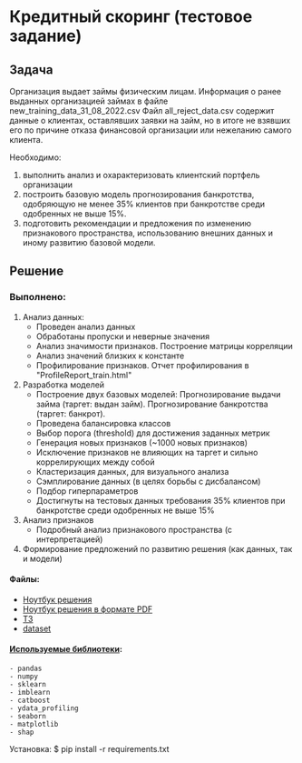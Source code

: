 # Кредитный скоринг (тестовое задание) 

## Задача
Организация выдает займы физическим лицам. Информация о ранее выданных организацией займах в файле new_training_data_31_08_2022.csv Файл all_reject_data.csv содержит данные о клиентах, оставлявших заявки на займ, но в итоге не взявших его по причине отказа финансовой организации или нежеланию самого клиента.

Необходимо:
1. выполнить анализ и охарактеризовать клиентский портфель организации  
2. построить базовую модель прогнозирования банкротства, одобряющую не менее 35% клиентов при банкротстве среди одобренных не выше 15%.  
3. подготовить рекомендации и предложения по изменению признакового пространства, использованию внешних данных и иному развитию базовой модели.  
 
## Решение
### Выполнено:
1. Анализ данных:
    - Проведен анализ данных
    - Обработаны пропуски и неверные значения
    - Анализ значимости признаков. Построение матрицы корреляции
    - Анализ значений близких к константе
    - Профилирование признаков. Отчет профилирования в "ProfileReport_train.html"  
2. Разработка моделей
    - Построение двух базовых моделей: Прогнозирование выдачи займа (таргет: выдан займ). Прогнозирование банкротства (таргет: банкрот).
    - Проведена балансировка классов
    - Выбор порога (threshold) для достижения заданных метрик
    - Генерация новых признаков (~1000 новых признаков)
    - Исключение признаков не влияющих на таргет и сильно коррелирующих между собой
    - Кластеризация данных, для визуального анализа
    - Сэмплирование данных (в целях борьбы с дисбалансом)
    - Подбор гиперпараметров
    - Достигнуты на тестовых данных требования 35% клиентов при банкротстве среди одобренных не выше 15%
3. Анализ признаков  
    - Подробный анализ признакового пространства (с интерпретацией)
4. Формирование предложений по развитию решения (как данных, так и модели) 

#### Файлы:
- [Ноутбук решения](credit_scoring.ipynb)
- [Ноутбук решения в формате PDF](credit_scoring.pdf)
- [ТЗ](task.pdf)
- [dataset](datasets)

#### [Используемые библиотеки](requirements.txt):
    - pandas
    - numpy
    - sklearn
    - imblearn
    - catboost
    - ydata_profiling
    - seaborn
    - matplotlib
    - shap

Установка:
$ pip install -r requirements.txt
    

